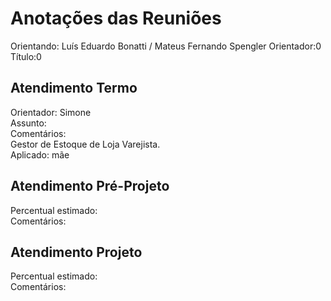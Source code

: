 # Anotações das Reuniões

Orientando: Luís Eduardo Bonatti / Mateus Fernando Spengler
Orientador:0  
Título:0

## Atendimento Termo

Orientador: Simone  
Assunto:  
Comentários:  
Gestor de Estoque de Loja Varejista.  
Aplicado: mãe  

## Atendimento Pré-Projeto

Percentual estimado:  
Comentários:  

## Atendimento Projeto

Percentual estimado:  
Comentários:  
